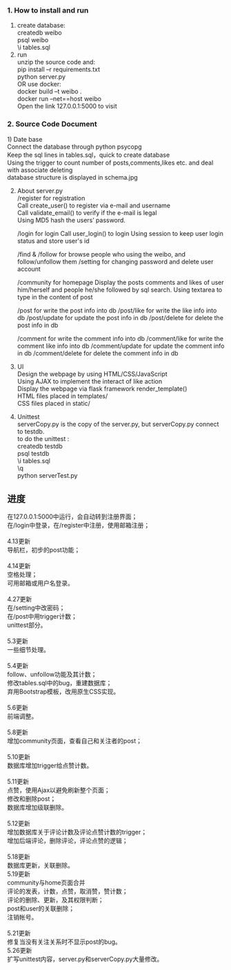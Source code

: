<h3>1. How to install and run</h3>

1) create database:<br>
		createdb weibo<br>
		psql weibo<br>
		\i tables.sql<br>
2) run<br>
	unzip the source code and:<br>
		pip install –r requirements.txt<br>
		python server.py<br>
	OR use docker:<br>
		docker build –t weibo .<br>
		docker run –net==host weibo <br>
	Open the link 127.0.0.1:5000 to visit<br>


<h3>2. Source Code Document</h3>
1) Date base<br>
	Connect the database through python psycopg<br>
	Keep the sql lines in tables.sql，quick to create database<br>
	Using the trigger to count number of posts,comments,likes etc. and deal with associate deleting<br>
	database structure is displayed in schema.jpg<br>

2) About server.py<br>
	/register  			for registration<br>
	Call create_user() to register via e-mail and username<br>
	Call validate_email() to verify if the e-mail is legal<br>
	Using MD5 hash the users’ password.<br>

	/login  			for login
	Call user_login() to login
	Using session to keep user login status and store user's id

	/find & /follow 	for browse people who using the weibo, and follow/unfollow them
	/setting 			for changing password and delete user account

	/community  		for homepage
	Display the posts comments and likes of user him/herself and people he/she followed by sql search.
	Using textarea to type in the content of post

	/post 				for write the post info into db
	/post/like			for write the like info into db
	/post/update 		for update the post info in db
	/post/delete 		for delete the post info in db

	/comment 			for write the comment info into db
	/comment/like 		for write the comment like info into db
	/comment/update 	for update the comment info in db
	/comment/delete 	for delete the comment info in db

3) UI<br>
	Design the webpage by using HTML/CSS/JavaScript<br>
	Using AJAX to implement the interact of like action<br>
	Display the webpage via flask framework render_template()<br>
	HTML files placed in templates/<br>
	CSS files placed in static/<br>

4) Unittest<br>
	serverCopy.py is the copy of the server.py, but serverCopy.py connect to testdb.<br>
	to do the unittest :<br>
		createdb testdb<br>
		psql testdb<br>
		\i tables.sql<br>
		\q<br>
		python serverTest.py<br>



<h2>进度</h2>
在127.0.0.1:5000中运行，会自动转到注册界面；<br>
在/login中登录，在/register中注册，使用邮箱注册；<br>
<br>
4.13更新<br>
导航栏，初步的post功能；<br>
<br>
4.14更新<br>
空格处理；<br>
可用邮箱或用户名登录。<br>
<br>
4.27更新<br>
在/setting中改密码；<br>
在/post中用trigger计数；<br>
unittest部分。<br>
<br>
5.3更新<br>
一些细节处理。<br>
<br>
5.4更新<br>
follow、unfollow功能及其计数；<br>
修改tables.sql中的bug，重建数据库；<br>
弃用Bootstrap模板，改用原生CSS实现。<br>
<br>
5.6更新<br>
前端调整。<br>
<br>
5.8更新<br>
增加community页面，查看自己和关注者的post；<br>
<br>
5.10更新<br>
数据库增加trigger给点赞计数。<br>
<br>
5.11更新<br>
点赞，使用Ajax以避免刷新整个页面；<br>
修改和删除post；<br>
数据库增加级联删除。<br>
<br>
5.12更新<br>
增加数据库关于评论计数及评论点赞计数的trigger；<br>
增加后端评论，删除评论，评论点赞的逻辑；<br>
<br>
5.18更新<br>
数据库更新，关联删除。<br>
5.19更新<br>
community与home页面合并<br>
评论的发表，计数，点赞，取消赞，赞计数；<br>
评论的删除、更新，及其权限判断；<br>
post和user的关联删除；<br>
注销帐号。<br>
<br>
5.21更新<br>
修复当没有关注关系时不显示post的bug。<br>
5.26更新<br>
扩写unittest内容，server.py和serverCopy.py大量修改。<br>
<br>
